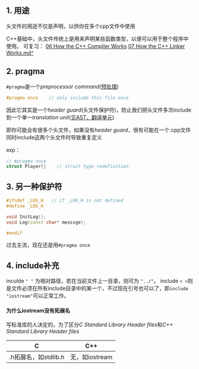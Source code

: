 ## 1. 用途

头文件的用途不仅是声明，以供你在多个cpp文件中使用

C++基础中，头文件传统上是用来声明某些函数类型，以便可以用于整个程序中使用。
可复习：
[06 How the C++ Compiler Works](06%20How%20the%20C++%20Compiler%20Works.md)
[07 How the C++ Linker Works.md^](07%20How%20the%20C++%20Linker%20Works.md^.md)

## 2. pragma

`#pragma`是一个*preprocessor command*([预处理](05%20How%20C++%20Works.md#^bafd29))

```cpp
#pragma once    // only include this file once
```

因此它其实是一个*header guard*(头文件保护符)，防止我们把头文件多次include到一个单一*translation unit*([见AST，翻译单元](06%20How%20the%20C++%20Compiler%20Works.md#^c2b6d2))

即你可能会有很多个头文件，如果没有*header guard*，很有可能在一个.cpp文件同时include这两个头文件时导致重复定义

exp：
```cpp
// #pragma once
struct Player{}    // struct type redefinition
```

## 3. 另一种保护符

```cpp
#ifndef _LOG_H   // if _LOG_H is not defined
#define _LOG_H  

void InitLog();
void Log(const char* messsge);

#endif
```

过去主流，现在还是用`#pragma once`

## 4. include补充

inculde `" "` 为相对路径，若在当前文件上一目录，则可为 `"../"`。
include `< >`则是文件必须在所有include目录中的某一个，不过现在引号也可以了，即`include "iostream"`可以正常工作。


#### 为什么iostream没有拓展名

写标准库的人决定的，为了区分*C Standard Library Header files*和*C++ Standard Library Header files*

| C   | C++ |
| - | -|
| .h拓展名，如stdlib.h  | 无，如iostream   |

